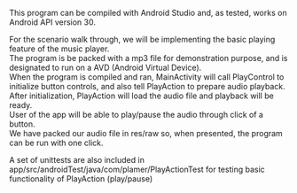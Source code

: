 This program can be compiled with Android Studio and, as tested, works on Android API version 30.

For the scenario walk through, we will be implementing the basic playing feature of the music player. \
The program is be packed with a mp3 file for demonstration purpose, and is designated to run on a AVD (Android Virtual Device). \
When the program is compiled and ran, MainActivity will call PlayControl to initialize button controls, and also tell PlayAction to prepare audio playback. \
After initialization, PlayAction will load the audio file and playback will be ready. \
User of the app will be able to play/pause the audio through click of a button. \
We have packed our audio file in res/raw so, when presented, the program can be run with one click.

A set of unittests are also included in app/src/androidTest/java/com/plamer/PlayActionTest for testing basic functionality of PlayAction (play/pause)
